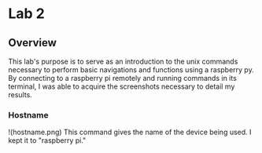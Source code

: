 # Lab 2
## Overview
This lab's purpose is to serve as an introduction to the unix commands necessary to perform basic navigations and functions using a raspberry py.
By connecting to a raspberry pi remotely and running commands in its terminal, I was able to acquire the screenshots necessary to detail my results.

### Hostname
!(hostname.png)
This command gives the name of the device being used. I kept it to "raspberry pi."

